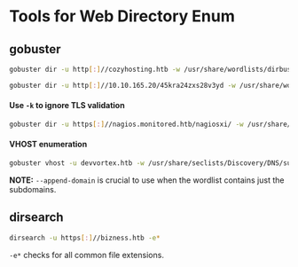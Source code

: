 # Tools for Web Directory Enum

## gobuster

```bash
gobuster dir -u http[:]//cozyhosting.htb -w /usr/share/wordlists/dirbuster/directory-list-2.3-medium.txt -t 25
```

```bash
gobuster dir -u http[:]//10.10.165.20/45kra24zxs28v3yd -w /usr/share/wordlists/dirbuster/directory-list-2.3-medium.txt -t 25

```

#### Use `-k` to ignore TLS validation

```bash
gobuster dir -u https[:]//nagios.monitored.htb/nagiosxi/ -w /usr/share/wordlists/dirbuster/directory-list-2.3-medium.txt -t 20 -k
```

#### VHOST enumeration

```bash
gobuster vhost -u devvortex.htb -w /usr/share/seclists/Discovery/DNS/subdomains-top1million-5000.txt --append-domain
```

**NOTE:** `--append-domain` is crucial to use when the wordlist contains just the subdomains.


## dirsearch

```bash
dirsearch -u https[:]//bizness.htb -e*
```

`-e*` checks for all common file extensions.


